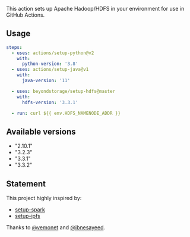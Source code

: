 This action sets up Apache Hadoop/HDFS in your environment for use in GitHub Actions.

## Usage

```yaml
steps:
  - uses: actions/setup-python@v2
    with:
      python-version: '3.8'
  - uses: actions/setup-java@v1
    with:
      java-version: '11'

  - uses: beyondstorage/setup-hdfs@master
    with:
      hdfs-version: '3.3.1'

  - run: curl ${{ env.HDFS_NAMENODE_ADDR }}
```

## Available versions

- "2.10.1"
- "3.2.3"
- "3.3.1"
- "3.3.2"

## Statement

This project highly inspired by:

- [setup-spark](https://github.com/vemonet/setup-spark)
- [setup-ipfs](https://github.com/ibnesayeed/setup-ipfs)

Thanks to [@vemonet](https://github.com/vemonet) and [@ibnesayeed](https://github.com/ibnesayeed).

